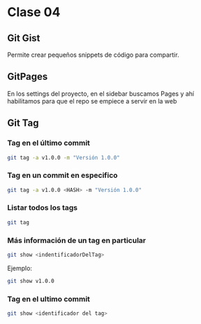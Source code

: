 # Clase 04

## Git Gist

Permite crear pequeños snippets de código para compartir.

## GitPages

En los settings del proyecto, en el sidebar buscamos Pages y ahí habilitamos para que el repo se empiece a servir en la web

## Git Tag

### Tag en el último commit

```sh
git tag -a v1.0.0 -m "Versión 1.0.0"
```

### Tag en un commit en especifico

```sh
git tag -a v1.0.0 <HASH> -m "Versión 1.0.0"
```

### Listar todos los tags

```sh
git tag
```

### Más información de un tag en particular

```sh
git show <indentificadorDelTag>
```

Ejemplo:

```sh
git show v1.0.0
```

### Tag en el ultimo commit

```sh
git show <identificador del tag>
```
